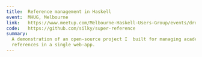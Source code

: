 ```yaml
---
title:  Reference management in Haskell
event:  MHUG, Melbourne
link:   https://www.meetup.com/Melbourne-Haskell-Users-Group/events/drdkbhytjbhc/
code:   https://github.com/silky/super-reference
summary:
  A demonstration of an open-source project I  built for managing academic
  references in a single web-app.
---
```


